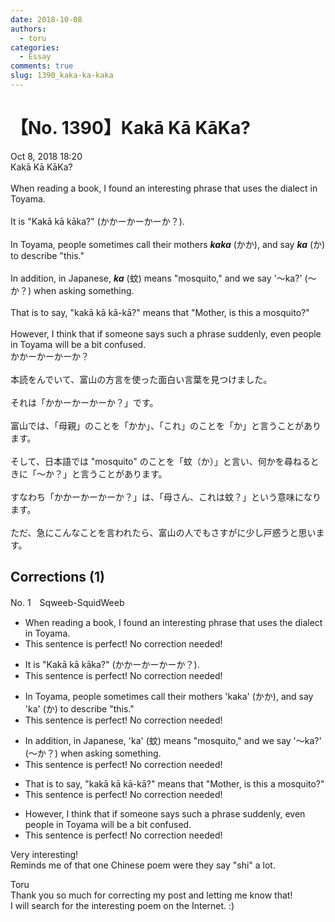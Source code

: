 ```yaml
---
date: 2018-10-08
authors:
  - toru
categories:
  - Essay
comments: true
slug: 1390_kaka-ka-kaka
---
```


# 【No. 1390】Kakā Kā KāKa?
<div class="date">Oct 8, 2018 18:20</div>
<div id="post"><div id="body_show_ori">
Kakā Kā KāKa?<br/><br/>When reading a book, I found an interesting phrase that uses the dialect in Toyama.<br/><br/>It is "Kakā kā kāka?" (かかーかーかーか？).<br/><br/>In Toyama, people sometimes call their mothers <strong><em>kaka</em></strong> (かか), and say <strong><em>ka</em></strong> (か) to describe "this."<br/><br/>In addition, in Japanese, <strong><em>ka</em></strong> (蚊) means "mosquito," and we say '～ka?' (～か？) when asking something.<br/><br/>That is to say, "kakā kā kā-kā?" means that "Mother, is this a mosquito?"<br/><br/>However, I think that if someone says such a phrase suddenly, even people in Toyama will be a bit confused.
</div></div>

<!-- more -->

<div id="post_ja"><div id="body_show_mo">
かかーかーかーか？<br/><br/>本読をんでいて、富山の方言を使った面白い言葉を見つけました。<br/><br/>それは「かかーかーかーか？」です。<br/><br/>富山では、「母親」のことを「かか」、「これ」のことを「か」と言うことがあります。<br/><br/>そして、日本語では "mosquito" のことを「蚊（か）」と言い、何かを尋ねるときに「～か？」と言うことがあります。<br/><br/>すなわち「かかーかーかーか？」は、「母さん、これは蚊？」という意味になります。<br/><br/>ただ、急にこんなことを言われたら、富山の人でもさすがに少し戸惑うと思います。
</div></div>

## Corrections (1)
<div id="block"><div class="first_name"> No. 1　<span class="just_name">Sqweeb-SquidWeeb</span></div><div id="block2">
<ul class="correction_field">
<li class="incorrect">When reading a book, I found an interesting phrase that uses the dialect in Toyama.</li>
<li class="corrected perfect">This sentence is perfect! No correction needed!</li>
</ul>
<ul class="correction_field">
<li class="incorrect">It is "Kakā kā kāka?" (かかーかーかーか？).</li>
<li class="corrected perfect">This sentence is perfect! No correction needed!</li>
</ul>
<ul class="correction_field">
<li class="incorrect">In Toyama, people sometimes call their mothers 'kaka' (かか), and say 'ka' (か) to describe "this."</li>
<li class="corrected perfect">This sentence is perfect! No correction needed!</li>
</ul>
<ul class="correction_field">
<li class="incorrect">In addition, in Japanese, 'ka' (蚊) means "mosquito," and we say '～ka?' (～か？) when asking something.</li>
<li class="corrected perfect">This sentence is perfect! No correction needed!</li>
</ul>
<ul class="correction_field">
<li class="incorrect">That is to say, "kakā kā kā-kā?" means that "Mother, is this a mosquito?"</li>
<li class="corrected perfect">This sentence is perfect! No correction needed!</li>
</ul>
<ul class="correction_field">
<li class="incorrect">However, I think that if someone says such a phrase suddenly, even people in Toyama will be a bit confused.</li>
<li class="corrected perfect">This sentence is perfect! No correction needed!</li>
</ul>
<p class="comment_small">
 Very interesting!
 <br/>
 Reminds me of that one Chinese poem were they say "shi" a lot.
</p>

</div><div class="name"><span class="just_name">Toru</span><br>
Thank you so much for correcting my post and letting me know that!<br/>I will search for the interesting poem on the Internet. :)
</div>
</div>
